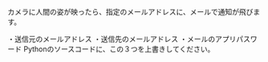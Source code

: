 カメラに人間の姿が映ったら、指定のメールアドレスに、メールで通知が飛びます。

・送信元のメールアドレス
・送信先のメールアドレス
・メールのアプリパスワード
Pythonのソースコードに、この３つを上書きしてください。
